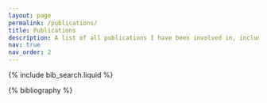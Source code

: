 ```yaml
---
layout: page
permalink: /publications/
title: Publications
description: A list of all publications I have been involved in, including preprints!
nav: true
nav_order: 2
---
```


<!-- _pages/publications.md -->

<!-- Bibsearch Feature -->

{% include bib_search.liquid %}

<div class="publications">

{% bibliography %}

</div>

